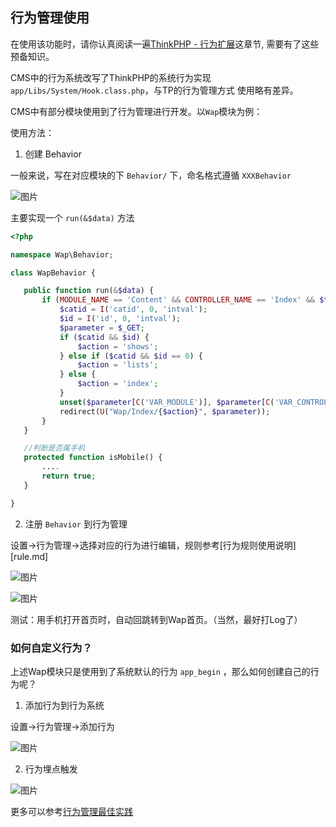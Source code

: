 ## 行为管理使用

在使用该功能时，请你认真阅读一遍[ThinkPHP - 行为扩展][1]这章节, 需要有了这些预备知识。

CMS中的行为系统改写了ThinkPHP的系统行为实现`app/Libs/System/Hook.class.php`，与TP的行为管理方式
使用略有差异。

CMS中有部分模块使用到了行为管理进行开发。以`Wap`模块为例：

使用方法：

1. 创建 Behavior

一般来说，写在对应模块的下 `Behavior/` 下，命名格式遵循 `XXXBehavior`

 ![图片](https://dn-coding-net-production-pp.qbox.me/55fa11e1-0fcd-4b37-b7f0-2a5172e388df.png)

 主要实现一个 `run(&$data)` 方法

 ```php
<?php

namespace Wap\Behavior;

class WapBehavior {

	public function run(&$data) {
		if (MODULE_NAME == 'Content' && CONTROLLER_NAME == 'Index' && $this->isMobile()) {
			$catid = I('catid', 0, 'intval');
			$id = I('id', 0, 'intval');
			$parameter = $_GET;
			if ($catid && $id) {
				$action = 'shows';
			} else if ($catid && $id == 0) {
				$action = 'lists';
			} else {
				$action = 'index';
			}
			unset($parameter[C('VAR_MODULE')], $parameter[C('VAR_CONTROLLER')], $parameter[C('VAR_ACTION')]);
			redirect(U("Wap/Index/{$action}", $parameter));
		}
	}

	//判断是否属手机
	protected function isMobile() {
        ....
		return true;
	}

}

```

2. 注册 `Behavior` 到行为管理

设置->行为管理->选择对应的行为进行编辑，规则参考[行为规则使用说明][rule.md]

![图片](https://dn-coding-net-production-pp.qbox.me/f700eadb-a253-499f-8743-c2e35fcd8d54.png) 

![图片](https://dn-coding-net-production-pp.qbox.me/f64218a6-4f71-4796-8a06-c4f50c5ca069.png)

测试：用手机打开首页时，自动回跳转到Wap首页。（当然，最好打Log了）

### 如何自定义行为？ 

上述Wap模块只是使用到了系统默认的行为 `app_begin` ，那么如何创建自己的行为呢？

1. 添加行为到行为系统

设置->行为管理->添加行为

![图片](https://dn-coding-net-production-pp.qbox.me/4c304ddd-d29e-4aeb-a3db-94356f1cb8f1.png)


2. 行为埋点触发

![图片](https://dn-coding-net-production-pp.qbox.me/d79b716d-9055-4599-8429-6ca18be1c1fc.png)   


更多可以参考[行为管理最佳实践](../../best_practic/behavior_manage.md)

[1]: http://document.thinkphp.cn/manual_3_2.html#behavior_extend

